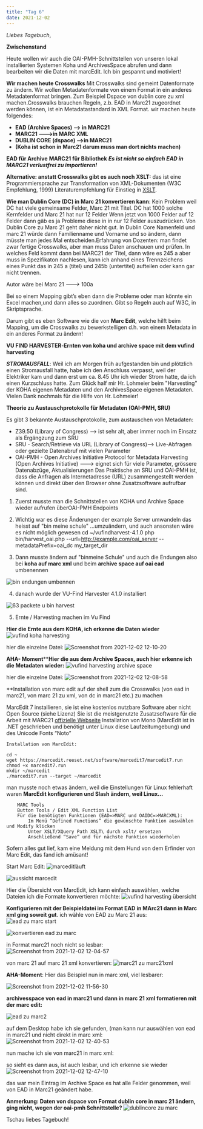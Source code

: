 ```yaml
---
title: "Tag 6"
date: 2021-12-02
---
```

_Liebes Tagebuch_,



**Zwischenstand**

Heute wollen wir auch die OAI-PMH-Schnittstellen von unseren lokal installierten Systemen Koha und ArchivesSpace abrufen und dann bearbeiten wir die Daten mit marcEdit. Ich bin gespannt und motiviert!


**Wir machen heute Crosswalks**
Mit Crosswalks sind gemeint Datenformate zu ändern. Wir wollen Metadatenformate von einem Format in ein anderes Metadatenformat bringen. Zum Beispiel Dspace von dublin core zu xml machen.Crosswalks brauchen Regeln, z.b. EAD in Marc21 zugeordnet werden können, ist ein Metadatastandard in XML Format. 
wir machen heute folgendes:
- **EAD (Archive Spaces) --> in MARC21**
- **MARC21   --->in MARC XML**
- **DUBLIN CORE (dspace) -->in MARC21** 
- **(Koha ist schon in Marc21 darum muss man dort nichts machen)**

**EAD für Archive**
**MARC21 für Bibliothek**
_**Es ist nicht so einfach EAD in MARC21 verlustfrei zu importieren!**_


**Alternative: anstatt Crosswalks gibt es auch noch XSLT:**
das ist eine Programmiersprache zur Transformation von XML-Dokumenten (W3C Empfehlung, 1999)
Literaturempfehlung für Einstieg in [XSLT](https://programminghistorian.org/en/lessons/transforming-xml-with-xsl).



**Wie man  Dublin Core (DC) in Marc 21 konvertieren kann**:
Kein Problem weil DC hat viele gemeinsame Felder, Marc 21 mit Titel.
DC  hat 1000 solche Kernfelder und Marc 21 hat nur 12 Felder
Wenn jetzt von 1000 Felder auf 12 Felder dann gäb es ja Probleme diese in in nur 12 Felder auszudrücken.
Von Dublin Core zu Marc 21 geht daher nicht gut. In Dublin Core Namenfeld und marc 21 würde dann Familienname und Vorname und so ändern, dann müsste man jedes Mal entscheiden.Erfahrung von Dozenten: man findet zwar fertige Crosswalks, aber man muss Daten anschauen und prüfen.
In welches Feld kommt dann bei MARC21 der Titel, dann wäre es 245 a aber muss in Spezifikaton nachlesen, kann ich anhand eines Trennzeichens eines Punkt das in 245 a (titel) und 245b  (untertitel) aufteilen oder kann gar nicht trennen.
 
Autor wäre bei Marc 21 --->     100a
 
Bei so einem Mapping gibt’s eben dann die Probleme oder man könnte ein Excel machen,und dann alles so zuordnen.
Gibt so Regeln auch auf W3C, in Skriptsprache.

Darum gibt es eben Software wie die von  **Marc Edit**, welche hilft beim Mapping, um die Crosswalks zu bewerkstelligen d.h. von einem Metadata in ein anderes Format zu ändern!


**VU FIND HARVESTER**-**Ernten von koha und archive space mit dem vufind harvesting**

**_STROMAUSFALL_**: Weil ich am Morgen früh aufgestanden bin und plötzlich einen Stromausfall hatte, habe ich den Anschluss verpasst, weil der Elektriker kam und dann erst um ca. 8.45 Uhr ich wieder Strom hatte, da ich einen Kurzschluss hatte. Zum Glück half mir Hr. Lohmeier beim "Harvesting" der KOHA eigenen Metadaten und den ArchivesSpace eigenen Metadaten. Vielen Dank nochmals für die Hilfe von Hr. Lohmeier!

**Theorie zu Austauschprotokolle für Metadaten (OAI-PMH, SRU)**

Es gibt 3 bekannte Austauschprotokolle, zum austauschen von Metadaten:

- Z39.50 (Library of Congress)    --> ist sehr alt, aber immer noch im Einsatz als Ergängzung zum SRU
- SRU - Search/Retrieve via URL (Library of Congress)--> Live-Abfragen oder gezielte Datenabruf mit vielen Parameter
- OAI-PMH - Open Archives Initiative Protocol for Metadata Harvesting (Open Archives Initiative)  ---> eignet sich für viele Parameter, grössere Datenabzüge, Aktualisierungen
Das Praktische an SRU und OAI-PMH ist, dass die Anfragen als Internetadresse (URL) zusammengestellt werden können und direkt über den Browser ohne Zusatzsoftware aufrufbar sind.


1. Zuerst musste man die Schnittstellen von KOHA und Archive Space wieder aufrufen überOAI-PMH Endpoints

        

2. Wichtig war es diese  Änderungen der  example Server umwandeln das heisst auf "bin meine schule" ...umzuändern, und auch  ansonsten wäre es nicht möglich gewesen
       cd ~/vufindharvest-4.1.0
       php bin/harvest_oai.php --url=http://example.com/oai_server --metadataPrefix=oai_dc my_target_dir



3. Dann musste ändern auf "binmeine Schule" und auch die Endungen also bei **koha auf marc xml** und beim **archive space auf oai ead** umbenennen

![bin endungen umbennen](https://user-images.githubusercontent.com/90834735/150534895-605b1960-47e1-4121-a2e3-a47858e89e95.png)


4. danach wurde der VU-Find  Harvester 4.1.0 installiert

    
![63 packete u bin harvest](https://user-images.githubusercontent.com/90834735/150533002-02e3ae41-d218-457d-a78c-c353b44782b0.png)

5. Ernte / Harvesting machen im Vu Find

**Hier die Ernte  aus dem KOHA, ich erkenne die Daten wieder**
![vufind koha harvesting](https://user-images.githubusercontent.com/90834735/150522124-d363c12a-5a3d-472e-9524-8172fa4f1451.png)



hier die einzelne Datei:
![Screenshot from 2021-12-02 12-10-20](https://user-images.githubusercontent.com/90834735/144411325-7b83c980-2637-4d67-be7b-4185a166cbd0.png)





**AHA- Moment******Hier die aus dem Archive Spaces, auch hier erkenne ich die Metadaten wieder:**
![vufind harvesting archive space](https://user-images.githubusercontent.com/90834735/150521868-2dd14566-bd31-4285-b75e-3295f8dabdfc.png)




hier die einzelne Datei:
![Screenshot from 2021-12-02 12-08-58](https://user-images.githubusercontent.com/90834735/144411105-b08216ed-a43b-4973-98d3-81cfde5327ef.png)





**Installation von marc edit auf der shell zum die Crosswalks (von ead in marc21, von marc 21 zu xml, von dc in marc21  etc.)  zu machen

MarcEdit 7 installieren, sie ist eine kostenlos nutzbare Software aber nicht Open Source (siehe Lizenz)
Sie ist die meistgenutzte Zusatzsoftware für die Arbeit mit MARC21 [offizielle Webseite](https://marcedit.reeset.net)
Installation von Mono (MarcEdit ist in .NET geschrieben und benötigt unter Linux diese Laufzeitumgebung) und des Unicode Fonts “Noto”

    Installation von MarcEdit:

    cd ~
    wget https://marcedit.reeset.net/software/marcedit7/marcedit7.run
    chmod +x marcedit7.run
    mkdir ~/marcedit
    ./marcedit7.run --target ~/marcedit
    
    
man musste noch etwas ändern, weil die Einstellungen für Linux fehlerhaft waren
    **MarcEdit konfigurieren und Slash ändern, weil Linux...**

        MARC Tools
        Button Tools / Edit XML Function List
        Für die benötigten Funktionen (EAD=>MARC und OAIDC=>MARCXML):
            Im Menü “Defined Functions” die gewünschte Funktion auswählen und Modify klicken
            Unter XSLT/XQuery Path XSLT\ durch xslt/ ersetzen
            Anschließend “Save” und für nächste Funktion wiederholen

Sofern alles gut lief, kam eine Meldung mit dem Hund von dem Erfinder von Marc Edit, das fand ich amüsant!
    
Start Marc Edit:
![marceditläuft](https://user-images.githubusercontent.com/90834735/150541486-1f18e9b5-83de-4f4b-a170-6411881f9871.png)

![aussicht marcedit](https://user-images.githubusercontent.com/90834735/150533667-a364c3fb-6a89-4766-b37e-41da5c3e01f8.png)

Hier die Übersicht von MarcEdit, ich kann einfach auswählen, welche Dateien ich die Formate konvertieren möchte:
![vufind harvesting übersicht](https://user-images.githubusercontent.com/90834735/150533576-12b0e7bd-d67d-481d-ab4e-890811ae1b57.png)


**Konfigurieren mit der Beispieldatei im Format EAD in MArc21 dann in Marc xml ging soweit gut**. 
ich wähle von EAD zu Marc 21 aus:
![ead zu marc start](https://user-images.githubusercontent.com/90834735/150537327-89feef3d-77e8-4c73-b6a8-7898378f27fc.png)


![konvertieren ead zu marc](https://user-images.githubusercontent.com/90834735/150536839-9cf57045-668f-4f53-9a57-8d7711e88a4c.png)



in Format marc21 noch nicht so lesbar:
![Screenshot from 2021-12-02 12-04-57](https://user-images.githubusercontent.com/90834735/144410505-f9c306ae-a5af-4b5f-8826-500d6d3d560a.png)

von marc 21 auf marc 21 xml konvertieren:
![marc21 zu marc21xml](https://user-images.githubusercontent.com/90834735/150538136-fc223526-8abf-4fb2-9b6f-5be412e8a444.png)



**AHA-Moment**: Hier das Beispiel nun in marc xml, viel lesbarer:



![Screenshot from 2021-12-02 11-56-30](https://user-images.githubusercontent.com/90834735/144409887-4707648e-f54c-4ece-b074-e9b3c3341bc6.png)


**archivesspace  von ead in marc21 und dann in marc 21 xml formatieren mit der marc edit:**

![ead zu marc2](https://user-images.githubusercontent.com/90834735/150536044-785a5e13-3b31-4fb2-9e3c-3d05ffdbeef1.png)



auf dem Desktop habe ich sie gefunden, (man kann nur auswählen von ead in marc21 und nicht direkt in marc xml:
![Screenshot from 2021-12-02 12-40-53](https://user-images.githubusercontent.com/90834735/144415427-1b22b9a7-e0c5-4557-8a49-619676f47679.png)

nun mache ich sie von marc21 in marc xml:


so sieht es dann aus, ist auch lesbar, und ich erkenne sie wieder
![Screenshot from 2021-12-02 12-47-10](https://user-images.githubusercontent.com/90834735/144416291-153d43a4-7f44-4e19-a17b-a2fd6da4c1cf.png)

das war mein Eintrag im Archive Space es hat alle Felder genommen, weil von EAD in Marc21 geändert habe.



**Anmerkung: Daten von dspace von Format dublin core in marc 21 ändern, ging nicht, wegen der oai-pmh Schnittstelle?**
![dublincore zu marc](https://user-images.githubusercontent.com/90834735/150537209-09082120-0657-43cd-9743-88a9948a6685.png)



Tschau liebes Tagebuch!
